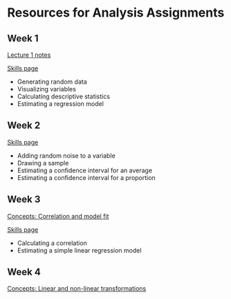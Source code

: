 # Resources for Analysis Assignments

## Week 1

[Lecture 1 notes](https://c-voulgaris.github.io/GSD-SES-5215-F23/week1/lecture1.html)

[Skills page](https://c-voulgaris.github.io/GSD-SES-5215-F23/week1/skills.html)

 * Generating random data
 * Visualizing variables
 * Calculating descriptive statistics
 * Estimating a regression model
 
## Week 2

[Skills page](https://c-voulgaris.github.io/GSD-SES-5215-F23/week2/skills.html)

 * Adding random noise to a variable
 * Drawing a sample
 * Estimating a confidence interval for an average
 * Estimating a confidence interval for a proportion
 
## Week 3

[Concepts: Correlation and model fit](https://c-voulgaris.github.io/GSD-SES-5215-F23/week3/concepts.html)

[Skills page](https://c-voulgaris.github.io/GSD-SES-5215-F23/week3/skills.html)

 * Calculating a correlation
 * Estimating a simple linear regression model
 
## Week 4

[Concepts: Linear and non-linear transformations](https://c-voulgaris.github.io/GSD-SES-5215-F23/week4/concepts.html)


